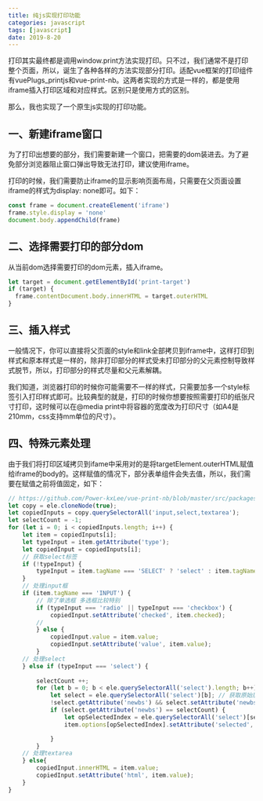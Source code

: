 ```yaml
---
title: 纯js实现打印功能
categories: javascript
tags: [javascript]
date: 2019-8-20
--- 
```


打印其实最终都是调用window.print方法实现打印。只不过，我们通常不是打印整个页面，所以，诞生了各种各样的方法实现部分打印。适配vue框架的打印组件有vuePlugs_printjs和vue-print-nb。这两者实现的方式是一样的，都是使用iframe插入打印区域和对应样式。区别只是使用方式的区别。

那么，我也实现了一个原生js实现的打印功能。

## 一、新建iframe窗口
为了打印出想要的部分，我们需要新建一个窗口，把需要的dom装进去。为了避免部分浏览器阻止窗口弹出导致无法打印，建议使用iframe。

打印的时候，我们需要防止iframe的显示影响页面布局，只需要在父页面设置iframe的样式为display: none即可。如下：

```javascript
const frame = document.createElement('iframe')
frame.style.display = 'none'
document.body.appendChild(frame)
```

## 二、选择需要打印的部分dom

从当前dom选择需要打印的dom元素，插入iframe。

```javascript
let target = document.getElementById('print-target')
if (target) {
  frame.contentDocument.body.innerHTML = target.outerHTML
}
```

## 三、插入样式

一般情况下，你可以直接将父页面的style和link全部拷贝到iframe中，这样打印到样式和原本样式是一样的，除非打印部分的样式受未打印部分的父元素控制导致样式脱节，所以，打印部分的样式尽量和父元素解耦。

我们知道，浏览器打印的时候你可能需要不一样的样式，只需要加多一个style标签引入打印样式即可。比较典型的就是，打印的时候你想要按照需要打印的纸张尺寸打印，这时候可以在@media print中将容器的宽度改为打印尺寸（如A4是210mm，css支持mm单位的尺寸）。

## 四、特殊元素处理

由于我们将打印区域拷贝到ifame中采用对的是将targetElement.outerHTML赋值给iframe的body的。这样赋值的情况下，部分表单组件会失去值，所以，我们需要在赋值之前将值固定，如下：

```javascript
// https://github.com/Power-kxLee/vue-print-nb/blob/master/src/packages/printarea.js
let copy = ele.cloneNode(true);
let copiedInputs = copy.querySelectorAll('input,select,textarea');
let selectCount = -1;
for (let i = 0; i < copiedInputs.length; i++) {
    let item = copiedInputs[i];
    let typeInput = item.getAttribute('type');
    let copiedInput = copiedInputs[i];
    // 获取select标签
    if (!typeInput) {
        typeInput = item.tagName === 'SELECT' ? 'select' : item.tagName === 'TEXTAREA' ? 'textarea' : '';
    }
    // 处理input框
    if (item.tagName === 'INPUT') {
        // 除了单选框 多选框比较特别
        if (typeInput === 'radio' || typeInput === 'checkbox') {
            copiedInput.setAttribute('checked', item.checked);
        // 
        } else {
            copiedInput.value = item.value;
            copiedInput.setAttribute('value', item.value);
        } 
    // 处理select
    } else if (typeInput === 'select') {
        
        selectCount ++;
        for (let b = 0; b < ele.querySelectorAll('select').length; b++) {
            let select = ele.querySelectorAll('select')[b]; // 获取原始层每一个select
            !select.getAttribute('newbs') && select.setAttribute('newbs', b) // 添加标识
            if (select.getAttribute('newbs') == selectCount) {
                let opSelectedIndex = ele.querySelectorAll('select')[selectCount].selectedIndex;
                item.options[opSelectedIndex].setAttribute('selected', true);

            }
        }
    // 处理textarea
    } else{
        copiedInput.innerHTML = item.value;
        copiedInput.setAttribute('html', item.value);
    }
}
```

